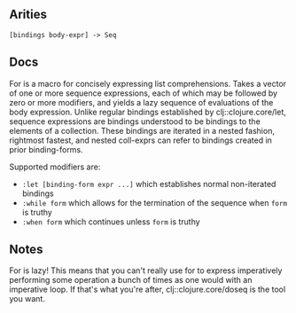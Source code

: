 ## Arities

    [bindings body-expr] -> Seq

## Docs

For is a macro for concisely expressing list comprehensions. Takes a
vector of one or more sequence expressions, each of which may be followed
by zero or more modifiers, and yields a lazy sequence of evaluations
of the body expression. Unlike regular bindings established by
clj::clojure.core/let, sequence expressions are bindings understood to
be bindings to the elements of a collection. These bindings are
iterated in a nested fashion, rightmost fastest, and nested coll-exprs
can refer to bindings created in prior binding-forms.

Supported modifiers are:

- `:let [binding-form expr ...]` which establishes normal non-iterated bindings
- `:while form` which allows for the termination of the sequence when `form` is truthy
- `:when form` which continues unless `form` is truthy

## Notes

For is lazy! This means that you can't really use for to express
imperatively performing some operation a bunch of times as one would
with an imperative loop. If that's what you're after,
clj::clojure.core/doseq is the tool you want.
